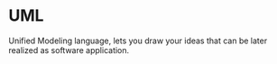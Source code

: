 # UML
Unified Modeling language, lets you draw your ideas that can be later realized as software application.